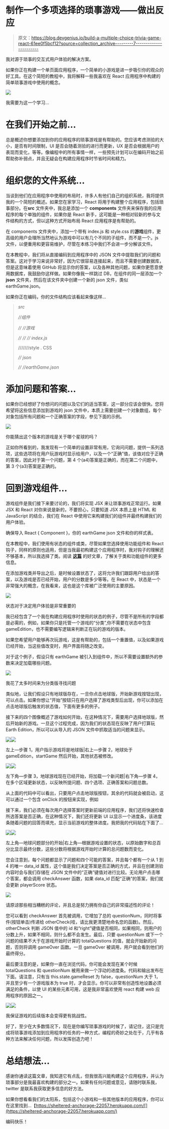 # 制作一个多项选择的琐事游戏——做出反应

> 原文：<https://blog.devgenius.io/build-a-multiple-choice-trivia-game-react-61ee0f5bcf12?source=collection_archive---------7----------------------->

我对源于琐事的交互式用户体验的解决方案。

如果你正在构建一个单页面应用程序，一个简单的小游戏是进一步吸引你的观众的好工具。在这个简短的教程中，我将解释一些我喜欢在 React 应用程序中构建的简单琐事游戏中使用的概念。

![](img/2ca41357f1d80ff1fa19fd7c634398db.png)

我需要为这一个学习…

# 在我们开始之前…

总是概述你想要添加到你的应用程序的琐事游戏是有帮助的。您应该考虑测验的大小，是否有时间限制，UI 是否会随着测验的进行而更新，UX 是否会根据用户的表现而变化，等等。像编程中的所有事情一样，一些预先计划可以在编码开始之前帮助弥补弱点，并且无疑会在构建应用程序时节省时间和精力。

# 组织您的文件系统…

当谈到他们在应用程序中使用的布局时，许多人有他们自己的组织系统，我将提供我的一个简短的概述。如果您在家学习，React 将用于构建整个应用程序，包括琐事部分。在**src** 文件夹中，我总是添加一个 **components** 文件夹来保存我的应用程序的每个单独的组件，如果你是 React 新手，这可能是一种相对较新的参与文件结构的方式，但以这种方式开始布局 React 应用程序是有帮助的。

在 components 文件夹中，添加一个带有 index.js 和 style.css 的**游戏**组件，更高级的用户会理所当然地认为游戏中可以有几个不同的子组件，而不是一个。js 文件，以便重用和更容易维护，尽管在本练习中我们不会进一步分解该文件。

在本教程中，我们将从直接编码到应用程序中的 JSON 文件中提取我们的问题和答案。这对于学习来说非常好，因为它很容易连接起来，而且不需要创建数据库，但是这意味着使用 GitHub 将显示你的答案，以及各种其他问题，如果你更愿意使用数据库，我鼓励你这样做。如果你像我一样跳过 DB，在组件的同一层添加一个 **json** 文件夹，然后在该文件夹中创建一个新的 json 文件，类似 earthGame.json。

如果你正在编码，你的文件结构应该看起来像这样…

> *src*
> 
> *//组件*
> 
> *// //游戏*
> 
> *// // // index.js*
> 
> ///////style . CSS
> 
> *// json*
> 
> *// //earthGame.json*

# 添加问题和答案…

如果你已经想好了你想问的问题以及它们的适当答案，这一部分应该会很快。您将希望将这些信息添加到游戏的 json 文件中，本质上需要创建一个对象数组，每个对象包括所有问题和一个正确答案的字段，参见下面的示例。

![](img/a44fbaaf3938f79e157e9e88b2c6760d.png)

你能猜出这个版本的游戏是关于哪个星球的吗？

正如你所看到的，我发现有一个简单的设置非常有用，它询问问题，提供一系列选项，这些选项将在用户玩游戏时显示给用户，以及一个“正确”值，该值对应于正确的答案，因此对于第一个问题，第 4 个(a4)答案是正确的，而在第二个问题中，第 3 个(a3)答案是正确的。

# 回到游戏组件…

游戏组件是我们接下来要讨论的，我们将实现 JSX 来让琐事游戏正常运行。如果 JSX 和 React 对你来说是新的，不要担心，只要知道 JSX 本质上是 HTML 和 JavaScript 的结合，我们在 React 中使用它来构建我们的组件并最终构建我们的用户体验。

确保导入 React { Component }，你的 earthGame json 文件和你的样式表。

在本教程中，我们使用有状态的组件或类，尽管如果您选择使用功能组件和 React 钩子，同样的原则也适用，但是当我最初构建这个应用程序时，我对钩子的理解还不够基本，所以我选择了类。阅读 [**这篇**](https://medium.com/@cgcrutch18/stateful-vs-stateless-react-components-13f647f7fc4#:~:text=It%20is%20created%20by%20extending,properties%20on%20a%20props%20object.) 的好文章，了解关于类和功能组件的更多信息。

在添加游戏类并导出之后，是时候设置状态了，这将允许我们跟踪用户给出的答案，以及游戏是否已经开始，用户的分数是多少等等。在 React 中，状态是一个非常强大的概念，在我看来，这也是这个库被广泛使用的主要原因。

![](img/70bdab33c39d8302de8754af5483aacd.png)

状态对于决定用户体验是非常重要的

我已经包含了一个我在构建应用程序时使用的状态的例子，尽管不是所有的字段都是必需的，例如，如果你只是托管一个游戏的“分类”,你不需要在状态中包含 gameEdition，也不需要编写逻辑来判断正在玩的游戏的版本。

如果您希望用户能够再次玩游戏，这是有帮助的，包括一个重置值，以及如果游戏已经开始，当这些值改变时，用户界面将随之改变。

对于这个例子，假设只有 earthGame 被引入到组件中，所以不需要设置额外的参数来决定加载哪些问题。

![](img/bb088346711d4756d12b6bf1e28a4c40.png)

我花了太多时间来为分类版寻找问题

类似地，让我们假设只有地球版存在，一旦你点击地球版，开始新游戏按钮出现，可以点击。如果你想让“开始”按钮只在用户选择了游戏类型后出现，你可以添加在点击地球版后触发的状态值，下面有更多的例子。

接下来的四个图像概述了游戏如何开始，在这种情况下，需要用户选择地球版，然后开始新的游戏。一旦这个过程完成，因为我们的状态现在反映了用户打算玩 Earth Edition，所以可以从导入的 JSON 文件中抓取适当的问题来显示。

![](img/04cd84e42acd7f8b0a4f6653964c4724.png)![](img/e9814746029f0aed273c01fae603a81f.png)

左上—步骤 1，用户指示游戏将是地球版|右上—步骤 2，地球处于 gameEdition，startGame 然后开始，其他状态被修改。

![](img/e5b8951616a0176ae54ff15c593d74d7.png)![](img/a8c00bf98a4f3c5430094e4e70dfa838.png)

左下角—步骤 3，地球游戏现在已经开始，将加载一个新问题|右下角—步骤 4，在多个区域更新状态，以反映所提问题、四个选项、正确答案和问题总数。

从上面的代码中可以看出，只要用户点击地球版按钮，其余的代码就会被启动，这可以通过一个包含 onClick 的按钮来实现，例如

接下来，我们必须在每次用户选择答案时更新前端的应用程序，我们还将快速检查所选答案是否正确，在这种情况下，我们还将更新 UI 以显示一个进度条，该进度条随着问题的回答而填充，显示当前游戏的整体进度。我把我的代码贴在下面了…

![](img/f6bdabac5fef5163c4feb23f0df98fb0.png)![](img/d6f906cf875e00c596d184239ce86c80.png)

左上角—地球问题部分的开始|右上角—根据游戏设置的状态，以原始数字和总百分比显示最终分数，这些分数将根据游戏开始时计算的总问题数而变化。

您会注意到，每个问题都显示了问题和四个可能的答案，并且每个都有一个从 1 到 4 的唯一 data_id 属性，这个值是我们决定答案是否正确的方式，并且在创建测验内容时会与我们存储在 JSON 文件中的“正确”键值对进行比较。无论用户点击哪个答案，都会调用 checkAnswer 函数，如果 data_id 匹配“正确”的答案，我们就会更新 playerScore 状态。

![](img/859a8a449e2ecd82b593c0aa136f596c.png)

请原谅那些相当糟糕的评论，并且总是努力拥有你自己的非常描述性的评论！

您可以看到 checkAnswer 首先被调用，它增加了总的 questionNum，同时将事件(按钮单击)传递给 otherCheck(哇，请比我更清楚地命名您的函数)。然后，otherCheck 判断 JSON 值中的 id 和“right”键值是否相同，如果相同，则用户的分数上升，如果不相同，则什么都不会发生。最后，只要 questionNum 或下一个问题的结果不大于在游戏开始时计算的 totalQuestions 的值，就会开始新的问题，否则将调用 gameOver 函数。一旦 gameOver 被调用，用户就会看到他们的最终得分。

最后要注意的是，如果你一直在浏览代码，你可能会发现在某个时候 totalQuestions 和 questionNum 被用来做一个浮动的进度条。代码和输出发布在下面。请注意，只有当 this.state.gameReset 为 false，questionNum 大于 1，并且至少有一个游戏版本为 true 时，才会显示。你可以非常有创造性地设置必须满足的条件，以使 UI 的某些元素可用，这是我非常喜欢使用 react 构建 web 应用程序的原因之一。

![](img/3e04e2c827bc5a480efe53f9673feecb.png)![](img/01b2a5fda02c8bb1293cbfabbd0fceeb.png)

我保证游戏的后续版本会变得更有挑战性。

好了，至少在大多数情况下，现在是你编写琐事游戏的时候了，请记住，这只是完成将琐事游戏添加到应用程序的任务的一种方式，编程的奇妙之处在于，几乎有各种方法来解决任何问题，所以发挥创造力吧！

# 总结想法…

感谢你通读这篇文章，我知道它有点乱，但我很高兴能构建这个应用程序，并认为琐事部分是我最喜欢构建的部分之一。如果有任何问题或意见，请随时联系我，twitter 是联系我获取更多信息的好方法。

如果你想看看我们的太阳系，包括这个小游戏和一些其他版本的应用程序，你可以在这里找到…【https://sheltered-anchorage-22057.herokuapp.com/[](https://sheltered-anchorage-22057.herokuapp.com/)

编码快乐！